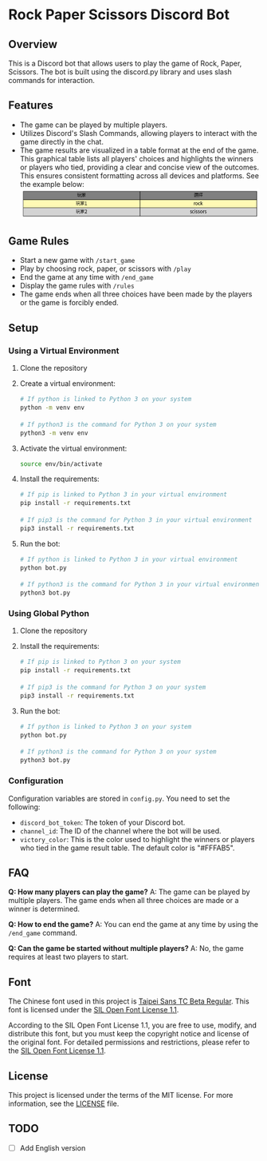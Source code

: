 # Rock Paper Scissors Discord Bot

## Overview

This is a Discord bot that allows users to play the game of Rock, Paper, Scissors. The bot is built using the discord.py library and uses slash commands for interaction.

## Features

- The game can be played by multiple players.
- Utilizes Discord's Slash Commands, allowing players to interact with the game directly in the chat.
- The game results are visualized in a table format at the end of the game. This graphical table lists all players' choices and highlights the winners or players who tied, providing a clear and concise view of the outcomes. This ensures consistent formatting across all devices and platforms. See the example below:
![Game Result Table Example](./assets/table.png)

## Game Rules

- Start a new game with `/start_game`
- Play by choosing rock, paper, or scissors with `/play`
- End the game at any time with `/end_game`
- Display the game rules with `/rules`
- The game ends when all three choices have been made by the players or the game is forcibly ended.

## Setup

### Using a Virtual Environment

1. Clone the repository
2. Create a virtual environment:

    ```bash
    # If python is linked to Python 3 on your system
    python -m venv env

    # If python3 is the command for Python 3 on your system
    python3 -m venv env
    ```

3. Activate the virtual environment:

    ```bash
    source env/bin/activate
    ```

4. Install the requirements:

    ```bash
    # If pip is linked to Python 3 in your virtual environment
    pip install -r requirements.txt

    # If pip3 is the command for Python 3 in your virtual environment
    pip3 install -r requirements.txt
    ```

5. Run the bot:

    ```bash
    # If python is linked to Python 3 in your virtual environment
    python bot.py

    # If python3 is the command for Python 3 in your virtual environment
    python3 bot.py
    ```

### Using Global Python

1. Clone the repository
2. Install the requirements:

    ```bash
    # If pip is linked to Python 3 on your system
    pip install -r requirements.txt

    # If pip3 is the command for Python 3 on your system
    pip3 install -r requirements.txt
    ```

3. Run the bot:

    ```bash
    # If python is linked to Python 3 on your system
    python bot.py

    # If python3 is the command for Python 3 on your system
    python3 bot.py
    ```

### Configuration

Configuration variables are stored in `config.py`. You need to set the following:

- `discord_bot_token`: The token of your Discord bot.
- `channel_id`: The ID of the channel where the bot will be used.
- `victory_color`: This is the color used to highlight the winners or players who tied in the game result table. The default color is "#FFFAB5".

## FAQ

**Q: How many players can play the game?**
A: The game can be played by multiple players. The game ends when all three choices are made or a winner is determined.

**Q: How to end the game?**
A: You can end the game at any time by using the `/end_game` command.

**Q: Can the game be started without multiple players?**
A: No, the game requires at least two players to start.

## Font

The Chinese font used in this project is [Taipei Sans TC Beta Regular](https://sites.google.com/view/jtfoundry). This font is licensed under the [SIL Open Font License 1.1](https://opensource.org/license/OFL-1.1).

According to the SIL Open Font License 1.1, you are free to use, modify, and distribute this font, but you must keep the copyright notice and license of the original font. For detailed permissions and restrictions, please refer to the [SIL Open Font License 1.1](https://opensource.org/license/OFL-1.1).

## License

This project is licensed under the terms of the MIT license. For more information, see the [LICENSE](./LICENSE) file.

## TODO

- [ ] Add English version
